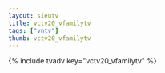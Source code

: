 ```yaml
--- 
layout: sieutv
title: vctv20_vfamilytv
tags: ["vntv"]
thumb: vctv20_vfamilytv
---
```

{% include tvadv key="vctv20_vfamilytv" %}
